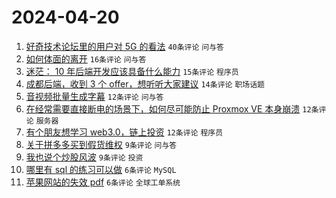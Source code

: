 # 2024-04-20

1. [好奇技术论坛里的用户对 5G 的看法](https://www.v2ex.com/t/1034111) `40条评论` `问与答`
1. [如何体面的离开](https://www.v2ex.com/t/1034144) `16条评论` `问与答`
1. [迷茫： 10 年后端开发应该具备什么能力](https://www.v2ex.com/t/1034113) `15条评论` `程序员`
1. [成都后端，收到 3 个 offer，想听听大家建议](https://www.v2ex.com/t/1034121) `14条评论` `职场话题`
1. [音视频批量生成字幕](https://www.v2ex.com/t/1034131) `12条评论` `问与答`
1. [在经常需要直接断电的场景下，如何尽可能防止 Proxmox VE 本身崩溃](https://www.v2ex.com/t/1034123) `12条评论` `服务器`
1. [有个朋友想学习 web3.0，链上投资](https://www.v2ex.com/t/1034103) `12条评论` `程序员`
1. [关于拼多多买到假货维权](https://www.v2ex.com/t/1034147) `9条评论` `问与答`
1. [我也说个炒股风波](https://www.v2ex.com/t/1034101) `9条评论` `投资`
1. [哪里有 sql 的练习可以做](https://www.v2ex.com/t/1034135) `6条评论` `MySQL`
1. [苹果网站的失效 pdf](https://www.v2ex.com/t/1034104) `6条评论` `全球工单系统`
